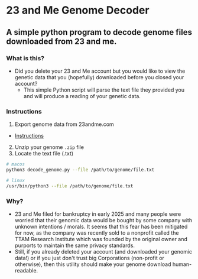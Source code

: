 # 23 and Me Genome Decoder
## A simple python program to decode genome files downloaded from 23 and me.

### What is this?
- Did you delete your 23 and Me account but you would like to view the genetic data that you (hopefully) downloaded before you closed your account?
  - This simple Python script will parse the text file they provided you and will produce a reading of your genetic data.

### Instructions
1. Export genome data from 23andme.com
- [Instructions](https://customercare.23andme.com/hc/en-us/articles/212196868-Accessing-Your-Raw-Genetic-Data)
2. Unzip your genome `.zip` file
3. Locate the text file (.txt)

```bash
# macos
python3 decode_genome.py --file /path/to/genome/file.txt

# linux
/usr/bin/python3 --file /path/to/genome/file.txt
```

### Why?
- 23 and Me filed for bankruptcy in early 2025 and many people were worried that their genomic data would be bought by some company with unknown intentions / morals. It seems that this fear has been mitigated for now, as the company was recently sold to a nonprofit called the TTAM Research Institute which was founded by the original owner and purports to maintain the same privacy standards.
- Still, if you already deleted your account (and downloaded your genomic data!) or if you just don't trust big Corporations (non-profit or otherwise), then this utility should make your genome download human-readable.